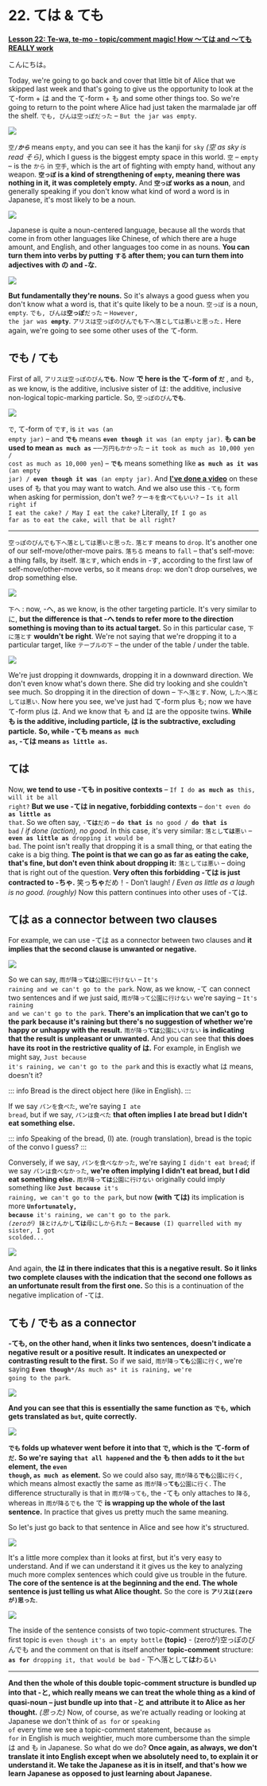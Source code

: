 # **22. ては & ても**

[**Lesson 22: Te-wa, te-mo - topic/comment magic! How 〜ては and 〜ても REALLY work**](https://www.youtube.com/watch?v=qV-TZbsH1kI&list=PLg9uYxuZf8x_A-vcqqyOFZu06WlhnypWj&index=34&ab_channel=OrganicJapanesewithCureDolly)

こんにちは。

Today, we're going to go back and cover that little bit of Alice that we skipped last week and that's going to give us the opportunity to look at the て-form + は and the て-form + も and some other things too. So we're going to return to the point where Alice had just taken the marmalade jar off the shelf.
<code>でも, びんは空っぽだった</code> – <code>But the jar was empty</code>.

![](../media/image741.webp)

<code>空/***から***</code> means <code>empty</code>, and you can see it has the kanji for <code>sky</code> *(空 as sky is read そら)*, which I guess is the biggest empty space in this world. <code>空</code> – <code>empty</code> – is the <code>から</code> in <code>空手</code>, which is the art of fighting with empty hand, without any weapon. **<code>空っぽ</code> is a kind of strengthening of <code>empty</code>, meaning there was nothing in it, it was completely empty.** And **<code>空っぽ</code> works as a noun**, and generally speaking if you don't know what kind of word a word is in Japanese, it's most likely to be a noun.

![](../media/image779.webp)

Japanese is quite a noun-centered language, because all the words that come in from other languages like Chinese, of which there are a huge amount, and English, and other languages too come in as nouns. **You can turn them into verbs by putting <code>する</code> after them; you can turn them into adjectives with の and -な.**

![](../media/image678.webp)

**But fundamentally they're nouns.** So it's always a good guess when you don't know what a word is, that it's quite likely to be a noun. <code>空っぽ</code> is a noun, <code>empty</code>.
<code>でも, びんは**空っぽ**だった</code> – <code>However, the jar was **empty**</code>.
<code>アリスは空っぽのびんでも下へ落としては悪いと思った.</code>
Here again, we're going to see some other uses of the て-form.

## でも / ても

First of all,
<code>アリスは空っぽのびん**でも**</code>.
Now **で here is the て-form of <code>だ</code>** , and も, as we know, is the additive, inclusive sister of は: the additive, inclusive non-logical topic-marking particle. So, <code>空っぽのびん**でも**</code>.

![](../media/image1080.webp)

<code>で</code>, て-form of <code>です</code>, is <code>it was (an empty jar)</code> – and <code>**でも**</code> means <code>**even though** it was (an empty jar)</code>. **も can be used to mean <code>as much as</code>** –<code>一万円もかかった</code> – <code>it took as much as 10,000 yen / cost as much as 10,000 yen</code>) – <code>**でも**</code> means something like <code>**as much as it was** (an empty jar) / **even though it was** (an empty jar)</code>. And [**I've done a video**](https://www.youtube.com/watch?v=00nKUtmnzvI) on these uses of も that you may want to watch. And we also use this <code>-ても</code> form when asking for permission, don't we?
<code>ケーキを食べてもいい?</code> – <code>Is it all right if I eat the cake? / May I eat the cake?</code> Literally, <code>If I go as far as to eat the cake, will that be all right?</code>

---

<code>空っぽのびんでも下へ落としては悪いと思った</code>.
<code>落とす</code> means to <code>drop</code>. It's another one of our self-move/other-move pairs. <code>落ちる</code> means to <code>fall</code> – that's self-move: a thing falls, by itself. <code>落とす</code>, which ends in -す, according to the first law of self-move/other-move verbs, so it means <code>drop</code>: we don't drop ourselves, we drop something else.

![](../media/image245.webp)

<code>下へ</code> : now, -へ, as we know, is the other targeting particle. It's very similar to に, **but the difference is that -へ tends to refer more to the direction** **something is moving than to its actual target.** So in this particular case, <code>下に落とす</code> **wouldn't be right**. We're not saying that we're dropping it to a particular target, like <code>テーブルの下</code> – the under of the table / under the table.

![](../media/image1002.webp)

We're just dropping it downwards, dropping it in a downward direction. We don't even know what's down there. She did try looking and she couldn't see much. So dropping it in the direction of down – <code>下へ落とす</code>. Now, <code>したへ落としては悪い</code>. Now here you see, we've just had て-form plus も; now we have て-form plus は. And we know that も and は are the opposite twins. **While も is the additive, including particle, は is the subtractive, excluding particle.** **So, while -ても means <code>as much as</code>, -ては means <code>as little as</code>.**

## ては

Now, **we tend to use -ても in positive contexts** – <code>If I do **as much as** this, will it be all right?</code> **But we use -ては in negative, forbidding contexts** – <code>don't even do **as little as** that</code>. So we often say, <code>-**ては**だめ</code> – <code>**do that is** no good / **do that is** bad</code> / *if done (action), no good.* In this case, it's very similar: <code>落とし**ては**悪い</code> – <code>**even as little as** dropping it would be bad</code>. The point isn't really that dropping it is a small thing, or that eating the cake is a big thing. **The point is that we can go as far as eating the cake, that's fine, but don't even think** **about dropping it:** <code>落としては悪い</code> – doing that is right out of the question. **Very often this forbidding -ては is just contracted to -ちゃ.**
笑っ**ちゃ**だめ！- Don’t laugh! / *Even as little as a laugh is no good. (roughly)* Now this pattern continues into other uses of -ては.

## ては as a connector between two clauses

For example, we can use -ては as a connector between two clauses and **it implies that the second clause is unwanted or negative.**

![](../media/image545.webp)

So we can say, <code>雨が降っ**ては**公園に行けない</code> – <code>It's raining and we can't go to the park</code>. Now, as we know, -て can connect two sentences and if we just said, <code>雨が降って公園に行けない</code> we're saying – <code>It's raining and we can't go to the park</code>. **There's an implication that we can't go to the park because it's raining but there's** **no suggestion of whether we're happy or unhappy with the result.** <code>雨が降っ**ては**公園にいけない</code> **is indicating that the result is unpleasant or unwanted.** And you can see that **this does have its root in the restrictive quality of は.** For example, in English we might say, <code>Just because it's raining, we can't go to the park</code> and this is exactly what は means, doesn't it?

::: info
Bread is the direct object here (like in English).
:::

If we say <code>パンを食べた</code>, we're saying <code>I ate bread</code>, but if we say, <code>パンは食べた</code> **that often implies I ate bread but I didn't eat something else.**

::: info
Speaking of the bread, (I) ate. (rough translation), bread is the topic of the convo I guess?
:::

Conversely, if we say, <code>パンを食べなかった</code>, we're saying <code>I didn't eat bread</code>; if we say <code>パンは食べなかった</code>, **we're often implying I didn't eat bread, but I did eat something else.**
<code>雨が降っ**ては**公園に行けない</code> originally could imply something like <code>**Just because** it's raining, we can't go to the park</code>, but now **(with ては)** its implication is more <code>**Unfortunately, because** it's raining, we can't go to the park</code>.
<code> *(zeroが)* 妹とけんかし**ては**母にしかられた</code> – <code>**Because** (I) quarrelled with my sister, I got scolded...</code>

![](../media/image8.webp)

And again, **the は in there indicates that this is a negative result.** **So it links two complete clauses with the indication that** **the second one follows as an unfortunate result from the first one.** So this is a continuation of the negative implication of -ては.

## ても / でも as a connector

**-ても, on the other hand, when it links two sentences,** **doesn't indicate a negative result or a positive result.** **It indicates an unexpected or contrasting result to the first.** So if we said, <code>雨が降っ**ても**公園に行く</code>, we're saying <code>**Even though***/As much as* it is raining, we're going to the park</code>.

![](../media/image777.webp)

**And you can see that this is essentially the same function as <code>でも</code>,** **which gets translated as <code>but</code>, quite correctly.**

![](../media/image846.webp)

**<code>でも</code> folds up whatever went before it into that <code>で</code>, which is the て-form of <code>だ</code>.** **So we're saying <code>that all happened</code> and the も then adds to it the <code>but</code> element,** **the <code>even though</code>, <code>as much as</code> element.** So we could also say, <code>雨が降る**でも**公園に行く</code>, which means almost exactly the same as <code>雨が降っ**ても**公園に行く</code>. The difference structurally is that in <code>雨が降っても</code>, the -ても only attaches to <code>降る</code>, whereas in <code>雨が降るでも</code> the で **is wrapping up the whole of the last sentence.** In practice that gives us pretty much the same meaning.

So let's just go back to that sentence in Alice and see how it's structured.

![](../media/image483.webp)

It's a little more complex than it looks at first, but it's very easy to understand. And if we can understand it it gives us the key to analyzing much more complex sentences which could give us trouble in the future. **The core of the sentence is at the beginning and the end. The whole sentence is just telling us what Alice thought.** So the core is <code>**アリスは(zeroが)思った**</code>.

![](../media/image788.webp)

The inside of the sentence consists of two topic-comment structures. The first topic is <code>even though it's an empty bottle</code> **(topic)** - (zeroが)空っぽのびんでも and the comment on that is itself another **topic-comment** structure: <code>**as for** dropping it, that would be bad</code> - 下へ落として**は**わるい

---

**And then the whole of this double topic-comment structure is bundled up into that -と, which really means we can treat the whole thing as a kind of quasi-noun – just bundle up** **into that -と and attribute it to Alice as her thought.** *(思った)* Now, of course, as we're actually reading or looking at Japanese we don't think of <code>as for</code> or <code>speaking of</code> every time we see a topic-comment statement, because <code>as for</code> in English is much weightier, much more cumbersome than the simple は and も in Japanese. So what do we do? **Once again, as always, we don't translate it into English except when we absolutely need to, to explain it or understand it. We take the Japanese as it is in itself, and that's how we learn Japanese as opposed to just learning about Japanese.**
